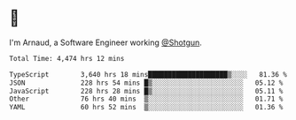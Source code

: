 # 👋

I'm Arnaud, a Software Engineer working [@Shotgun](https://shotgun.live).

<!--START_SECTION:waka-->

```txt
Total Time: 4,474 hrs 12 mins

TypeScript        3,640 hrs 18 mins████████████████████▒░░░░   81.36 %
JSON              228 hrs 54 mins █▒░░░░░░░░░░░░░░░░░░░░░░░   05.12 %
JavaScript        228 hrs 28 mins █▒░░░░░░░░░░░░░░░░░░░░░░░   05.11 %
Other             76 hrs 40 mins  ▒░░░░░░░░░░░░░░░░░░░░░░░░   01.71 %
YAML              60 hrs 52 mins  ▒░░░░░░░░░░░░░░░░░░░░░░░░   01.36 %
```

<!--END_SECTION:waka-->
